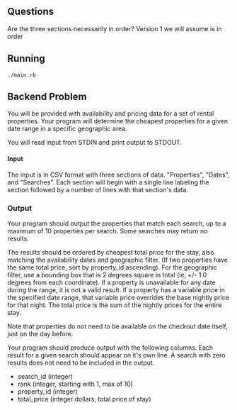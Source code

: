 Questions
---------

  Are the three sections necessarily in order?
    Version 1 we will assume is in order

Running
-------

    ./main.rb

Backend Problem
---------------

  You will be provided with availability and pricing data for a set of rental properties.  Your program will determine the cheapest properties for a given date range in a specific geographic area.
 
  You will read input from STDIN and print output to STDOUT.
 
#### Input
  The input is in CSV format with three sections of data.  "Properties", "Dates", and "Searches".  Each section will begin with a single line labeling the section followed by a number of lines with that section's data.
 
### Output
 
  Your program should output the properties that match each search, up to a maximum of 10 properties per search.  Some searches may return no results.
 
  The results should be ordered by cheapest total price for the stay, also matching the availability dates and geographic filter.  (If two properties have the same total price, sort by property_id ascending).  For the geographic filter, use a bounding box that is 2 degrees square in total (ie, +/- 1.0 degrees from each coordinate).  If a property is unavailable for any date during the range, it is not a valid result.  If a property has a variable price in the specified date range, that variable price overrides the base nightly price for that night.  The total price is the sum of the nightly prices for the entire stay.
 
  Note that properties do not need to be available on the checkout date itself, just on the day before.
 
  Your program should produce output with the following columns.  Each result for a given search should appear on it's own line.  A search with zero results does not need to be included in the output.
 
  - search_id (integer)
  - rank (integer, starting with 1, max of 10)
  - property_id (integer)
  - total_price (integer dollars, total price of stay)